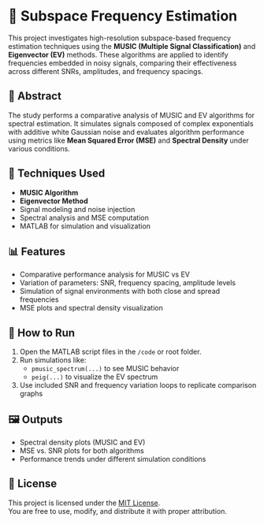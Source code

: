 # 📡 Subspace Frequency Estimation

This project investigates high-resolution subspace-based frequency estimation techniques using the **MUSIC (Multiple Signal Classification)** and **Eigenvector (EV)** methods. These algorithms are applied to identify frequencies embedded in noisy signals, comparing their effectiveness across different SNRs, amplitudes, and frequency spacings.

## 📘 Abstract

The study performs a comparative analysis of MUSIC and EV algorithms for spectral estimation. It simulates signals composed of complex exponentials with additive white Gaussian noise and evaluates algorithm performance using metrics like **Mean Squared Error (MSE)** and **Spectral Density** under various conditions.

## 🧠 Techniques Used

- **MUSIC Algorithm**  
- **Eigenvector Method**
- Signal modeling and noise injection
- Spectral analysis and MSE computation
- MATLAB for simulation and visualization

## 📊 Features

- Comparative performance analysis for MUSIC vs EV
- Variation of parameters: SNR, frequency spacing, amplitude levels
- Simulation of signal environments with both close and spread frequencies
- MSE plots and spectral density visualization

## 🔧 How to Run

1. Open the MATLAB script files in the `/code` or root folder.
2. Run simulations like:
   - `pmusic_spectrum(...)` to see MUSIC behavior
   - `peig(...)` to visualize the EV spectrum
3. Use included SNR and frequency variation loops to replicate comparison graphs

## 🖼️ Outputs

- Spectral density plots (MUSIC and EV)
- MSE vs. SNR plots for both algorithms
- Performance trends under different simulation conditions

## 📝 License

This project is licensed under the [MIT License](LICENSE).  
You are free to use, modify, and distribute it with proper attribution.



